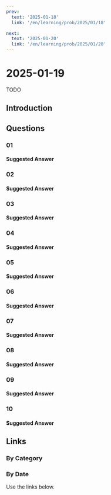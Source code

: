 ```yaml
---
prev:
  text: '2025-01-18'
  link: '/en/learning/prob/2025/01/18'

next:
  text: '2025-01-20'
  link: '/en/learning/prob/2025/01/20'
---
```


# 2025-01-19

TODO

<Badge type="danger" text="Bid"/>

## Introduction

## Questions

### 01

#### Suggested Answer

### 02

#### Suggested Answer

### 03

#### Suggested Answer

### 04

#### Suggested Answer

### 05

#### Suggested Answer

### 06

#### Suggested Answer

### 07

#### Suggested Answer

### 08

#### Suggested Answer

### 09

#### Suggested Answer

### 10

#### Suggested Answer

## Links

[<Badge type="tip" text="Go to Practice"/>](/en/practice/prob/2025/01/19)

### By Category

[<Badge type="tip" text="<--"/>](/en/learning/prob/2025/01/15)
[<Badge type="tip" text="Calendar"/>](/en/learning/calendar/2025/01)
[<Badge type="info" text="-->"/>](/en/learning/prob/2025/01/19#links)

### By Date

Use the links below.
